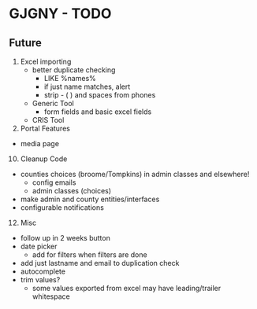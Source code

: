 # GJGNY - TODO
	
## Future
1.	Excel importing	
	- better duplicate checking
		- LIKE %names%
		- if just name matches, alert
		- strip - ( ) and spaces from phones
	- Generic Tool
		- form fields and basic excel fields
	- CRIS Tool
2.	Portal Features
 - media page
10.	Cleanup	Code
 -  counties choices (broome/Tompkins) in admin classes and elsewhere!
     - config emails
	 - admin classes (choices)
 -  make admin and county entities/interfaces
 -  configurable notifications
12.	Misc	
 -	follow up in 2 weeks button
 -	date picker
 	- add for filters when filters are done
 -  add just lastname and email to duplication check
 -	autocomplete
 -	trim values?
 	- some values exported from excel may have leading/trailer whitespace
